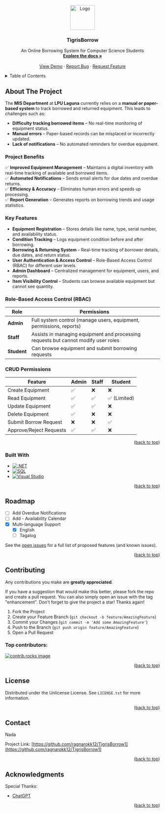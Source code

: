 
<a id="readme-top"></a>

<!-- PROJECT LOGO -->
<br />
<div align="center">
  <a href="https://github.com/ragnarokk12/TigrisBorrow1">
    <img src="images/logo.png" alt="Logo" width="80" height="80">
  </a>

  <h3 align="center">TigrisBorrow</h3>

  <p align="center">
    An Online Borrowing System for Computer Science Students
    <br />
    <a href="https://github.com/othneildrew/Best-README-Template"><strong>Explore the docs »</strong></a>
    <br />
    <br />
    <a href="https://github.com/othneildrew/Best-README-Template">View Demo</a> <!-- will be changed -->
    &middot;
    <a href="https://github.com/ragnarokk12/Best-README-Template/issues/new?labels=bug&template=bug-report---.md">Report Bug</a>
    &middot;
    <a href="https://github.com/ragnarokk12/Best-README-Template/issues/new?labels=enhancement&template=feature-request---.md">Request Feature</a>
  </p>
</div>



<!-- TABLE OF CONTENTS -->
<details>
  <summary>Table of Contents</summary>
  <ol>
    <li>
      <a href="#about-the-project">About The Project</a>
      <ul>
        <li><a href="#built-with">Built With</a></li>
      </ul>
    </li>
    <li><a href="#roadmap">Roadmap</a></li>
    <li><a href="#contributing">Contributing</a></li>
    <li><a href="#license">License</a></li>
    <li><a href="#contact">Contact</a></li>
    <li><a href="#acknowledgments">Acknowledgments</a></li>
  </ol>
</details>



<!-- ABOUT THE PROJECT -->
## About The Project

The **MIS Department** at **LPU Laguna** currently relies on a **manual or paper-based system** to track borrowed and returned equipment. This leads to challenges such as:

- **Difficulty tracking borrowed items** – No real-time monitoring of equipment status.
- **Manual errors** – Paper-based records can be misplaced or incorrectly updated.
- **Lack of notifications** – No automated reminders for overdue equipment.

### **Project Benefits**
✅ **Improved Equipment Management** – Maintains a digital inventory with real-time tracking of available and borrowed items.  
✅ **Automated Notifications** – Sends email alerts for due dates and overdue returns.  
✅ **Efficiency & Accuracy** – Eliminates human errors and speeds up processing.  
✅ **Report Generation** – Generates reports on borrowing trends and usage statistics.  

### **Key Features**
- **Equipment Registration** – Stores details like name, type, serial number, and availability status.
- **Condition Tracking** – Logs equipment condition before and after borrowing.
- **Borrowing & Returning System** – Real-time tracking of borrower details, due dates, and return status.
- **User Authentication & Access Control** – Role-Based Access Control (RBAC) for different user levels.
- **Admin Dashboard** – Centralized management for equipment, users, and reports.
- **Item Visibility Control** – Students can browse available equipment but cannot see quantity.

### **Role-Based Access Control (RBAC)**
| Role | Permissions |
|------|------------|
| **Admin** | Full system control (manage users, equipment, permissions, reports) |
| **Staff** | Assists in managing equipment and processing requests but cannot modify user roles |
| **Student** | Can browse equipment and submit borrowing requests |

### **CRUD Permissions**
| Feature | Admin | Staff | Student |
|---------|-------|-------|---------|
| Create Equipment | ✅ | ❌ | ❌ |
| Read Equipment | ✅ | ✅ | ✅ (Limited) |
| Update Equipment | ✅ | ✅ | ❌ |
| Delete Equipment | ✅ | ❌ | ❌ |
| Submit Borrow Request | ❌ | ❌ | ✅ |
| Approve/Reject Requests | ✅ | ✅ | ❌ |

<p align="right">(<a href="#readme-top">back to top</a>)</p>



### Built With

* [![.NET](https://img.shields.io/badge/.NET-Framework-purple?style=for-the-badge&logo=dotnet&logoColor=white)](https://dotnet.microsoft.com/)
* [![SQL](https://img.shields.io/badge/SQL-Database-blue?style=for-the-badge)](https://www.w3schools.com/sql/)
* [![Visual Studio](https://img.shields.io/badge/Visual%20Studio-SQL-blueviolet?style=for-the-badge&logo=visual-studio&logoColor=white)](https://learn.microsoft.com/en-us/sql/ssms/sql-server-management-studio-ssms)

<p align="right">(<a href="#readme-top">back to top</a>)</p>



<!-- ROADMAP -->
## Roadmap

- [ ] Add	Overdue Notifications
- [ ] Add -	Availability Calendar
- [x] Multi-language Support
    - [x] English
    - [ ] Tagalog

See the [open issues](https://github.com/ragnarokk12/TigrisBorrow1/issues) for a full list of proposed features (and known issues).

<p align="right">(<a href="#readme-top">back to top</a>)</p>


<!-- CONTRIBUTING -->
## Contributing

Any contributions you make are **greatly appreciated**.

If you have a suggestion that would make this better, please fork the repo and create a pull request. You can also simply open an issue with the tag "enhancement".
Don't forget to give the project a star! Thanks again!

1. Fork the Project
2. Create your Feature Branch (`git checkout -b feature/AmazingFeature`)
3. Commit your Changes (`git commit -m 'Add some AmazingFeature'`)
4. Push to the Branch (`git push origin feature/AmazingFeature`)
5. Open a Pull Request

### Top contributors:

<a href="https://github.com/ragnarokk12/TigrisBorrow1/graphs/contributors">
  <img src="https://contrib.rocks/image?repo=ragnarokk12/TigrisBorrow1" alt="contrib.rocks image" />
</a>

<p align="right">(<a href="#readme-top">back to top</a>)</p>



<!-- LICENSE -->
## License

Distributed under the Unlicense License. See `LICENSE.txt` for more information.

<p align="right">(<a href="#readme-top">back to top</a>)</p>



<!-- CONTACT -->
## Contact

Nada

Project Link: [https://github.com/ragnarokk12/TigrisBorrow1](https://github.com/ragnarokk12/TigrisBorrow1)

<p align="right">(<a href="#readme-top">back to top</a>)</p>



<!-- ACKNOWLEDGMENTS -->
## Acknowledgments

Special Thanks:

* [ChatGPT](https://chatgpt.com/)

<p align="right">(<a href="#readme-top">back to top</a>)</p>

